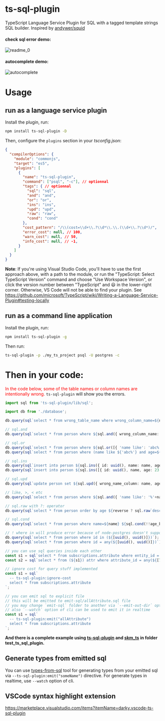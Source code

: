 # ts-sql-plugin
TypeScript Language Service Plugin for SQL with a tagged template strings SQL builder. Inspired by [andywer/squid](https://github.com/andywer/squid)

#### check sql error demo:
![readme_0](./readme_0.gif)

#### autocomplete demo:
![autocomplete](./autocomplete.gif)

# Usage

## run as a language service plugin

Install the plugin, run:

```sh
npm install ts-sql-plugin -D
```

Then, configure the `plugins` section in your *tsconfig.json*:

```json
{
  "compilerOptions": {
    "module": "commonjs",
    "target": "es5",
    "plugins": [
      {
        "name": "ts-sql-plugin",
        "command": ["psql", "-c"], // optionnal
        "tags": { // optionnal
          "sql": "sql",
          "and": "and",
          "or": "or",
          "ins": "ins",
          "upd": "upd",
          "raw": "raw",
          "cond": "cond"
        },
        "cost_pattern": "/\\(cost=\\d+\\.?\\d*\\.\\.(\\d+\\.?\\d*)/",
        "error_cost": null, // 100,
        "warn_cost": null, // 50,
        "info_cost": null, // -1,
      }
    ]
  }
}
```

**Note**: If you're using Visual Studio Code, you'll have to use the first approach above, with a
path to the module, or run the "TypeScript: Select TypeScript Version" command and choose "Use
Workspace Version", or click the version number between "TypeScript" and 😃 in the lower-right
corner. Otherwise, VS Code will not be able to find your plugin. See https://github.com/microsoft/TypeScript/wiki/Writing-a-Language-Service-Plugin#testing-locally

## run as a command line application

Install the plugin, run:

```sh
npm install ts-sql-plugin -g
```

Then run:

```sh
ts-sql-plugin -p ./my_ts_project psql -U postgres -c
```

# Then in your code:

<span style="color:red;">In the code below, some of the table names or column names are intentionally wrong.</span> `ts-sql-plugin` will show you the errors.

```ts
import sql from 'ts-sql-plugin/lib/sql';

import db from './database';

db.query(sql`select * from wrong_table_name where wrong_column_name=${name}`);

// sql.and
db.query(sql`select * from person where ${sql.and({ wrong_column_name: value, name: name })}`);

// sql.or
db.query(sql`select * from person where ${sql.or([{ 'name like': 'abc%', age: 23 }, { 'age >': 23 }])}`);
db.query(sql`select * from person where (name like ${'abc%'} and age=${23}) or age > ${23}`);

// sql.ins
db.query(sql`insert into person ${sql.ins({ id: uuid(), name: name, ageeee: wrong_column_name_value })}`);
db.query(sql`insert into person ${sql.ins([{ id: uuid(), name, age: 23 }, {id, name:'ppp', age:30}])}`);

// sql.upd
db.query(sql`update person set ${sql.upd({ wrong_name_column: name, age: 23 })} where id=${id}`);

// like, >, < etc
db.query(sql`select * from person where ${sql.and({ 'name like': '%'+name_like+'%', 'ageee >': age_bigger_than })}`);

// sql.raw with ?: operator
db.query(sql`select * from person order by age ${reverse ? sql.raw`desc` : sql.raw`asc`}`);

// sql.cond
db.query(sql`select * from person where name=${name} ${sql.cond(!!age_bigger_than)` and ageeee > ${age_bigger_than}`}`);

// ! where in will produce error because of node-postgres doesn't support it. use where column=any()
db.query(sql`select * from person where id in (${[uuid(), uuid()]})`);
db.query(sql`select * from person where id = any(${[uuid(), uuid()]})`);

// you can use sql queries inside each other
const s1 = sql`select * from subscriptions.attribute where entity_id = any(${[7045]})`;
const s2 = sql`select * from (${s1}) attr where attribute_id = any(${[7049, 7050]})`;

// ignore cost for query stuff implemented
const s1 = sql`
  -- ts-sql-plugin:ignore-cost
  select * from subscriptions.attribute
`;

// you can emit sql to explicit file
// this will be emitted to emit-sql/allAttribute.sql file
// you may change `emit-sql` folder to another via `--emit-out-dir` option of cli
// also `--watch` option of cli can be used to emit it in realtime
const s1 = sql`
  -- ts-sql-plugin:emit("allAttribute")
  select * from subscriptions.attribute
`;
```

**And there is a complete example using [ts-sql-plugin](https://github.com/xialvjun/ts-sql-plugin) and [skm_ts](https://github.com/xialvjun/skm_ts) in folder test_ts_sql_plugin.**

## Generate types from emitted sql

You can use [types-from-sql](https://github.com/o175/types-from-sql) tool
for generating types from your emitted sql via `--ts-sql-plugin:emit("someName")` directive.
For generate types in realtime, use `--watch` option of cli.

## VSCode syntax highlight extension

https://marketplace.visualstudio.com/items?itemName=darky.vscode-ts-sql-plugin
